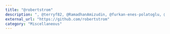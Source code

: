 ```yaml
---
title: "@robertstrom"
description: ", @terryf82, @RamadhanAmizudin, @furkan-enes-polatoglu, @DerekFost, @Mag1cByt3s, @nightingalephillip, @grisuno, @thomas-br, @joshoram80, @TheAalCh3m1st, @r3pek for bug reporting."
external_url: "https://github.com/robertstrom"
category: "Miscellaneous"
---
```

